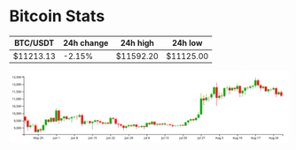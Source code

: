 # Bitcoin Stats

BTC/USDT|24h change|24h high|24h low|
|---|---|---|---|
|$11213.13|-2.15%|$11592.20|$11125.00|

<img src="./chart.svg">
